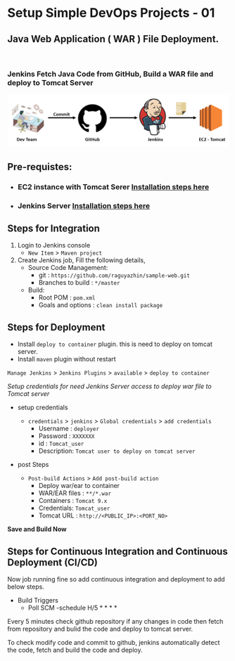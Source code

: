 # Setup Simple DevOps Projects - 01

## Java Web Application ( WAR ) File Deployment.
<br>

### Jenkins Fetch Java Code from GitHub, Build a WAR file and deploy to Tomcat Server

![project 1](images/simple-devops-01.png)

## Pre-requistes:

* ### EC2 instance with Tomcat Serer [Installation steps here](../Tomcat/install-tomcat-ec2.md)
* ### Jenkins Server [Installation steps here](../Jenkins/install-jenkins-docker-compose.md)

## Steps for Integration
1. Login to Jenkins console
    - `New Item` > `Maven project`
2. Create Jenkins job, Fill the following details,    
    - Source Code Management:
        - git : `https://github.com/raguyazhin/sample-web.git`
        - Branches to build : `*/master`
    - Build:
        - Root POM : `pom.xml`
        - Goals and options : `clean install package`

## Steps for Deployment
- Install `deploy to container` plugin. this is need to deploy on tomcat server.
- Install `maven` plugin without restart

`Manage Jenkins` > `Jenkins Plugins` > `available` > `deploy to container`

*Setup credentials for need Jenkins Server access to deploy war file to Tomcat server*

- setup credentials
    - `credentials` > `jenkins` > `Global credentials` > `add credentials`
        - Username : `deployer`
        - Password : `XXXXXXX`
        - id : `Tomcat_user`
        - Description: `Tomcat user to deploy on tomcat server`

- post Steps
    - `Post-build Actions` > `Add post-build action`
        - Deploy war/ear to container
        - WAR/EAR files : `**/*.war`
        - Containers : `Tomcat 9.x`
        - Credentials: `Tomcat_user`
        - Tomcat URL : `http://<PUBLIC_IP>:<PORT_NO>`

**Save and Build Now**

## Steps for Continuous Integration and Continuous Deployment (CI/CD)

Now job running fine so add continuous integration and deployment to add below steps.

- Build Triggers
    - Poll SCM
        -schedule H/5 * * * *

Every 5 minutes check github repository if any changes in code then fetch from repository and bulid the code and deploy to tomcat server.

To check modify code and commit to github, jenkins automatically detect the code, fetch and build the code and deploy.